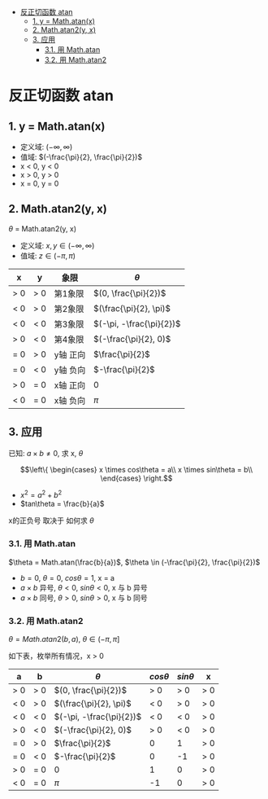 - [反正切函数 atan](#反正切函数-atan)
  - [1. y = Math.atan(x)](#1-y--mathatanx)
  - [2. Math.atan2(y, x)](#2-mathatan2y-x)
  - [3. 应用](#3-应用)
    - [3.1. 用 Math.atan](#31-用-mathatan)
    - [3.2. 用 Math.atan2](#32-用-mathatan2)

# 反正切函数 atan

## 1. y = Math.atan(x)

+ 定义域: $(-\infty, \infty)$
+ 值域: $(-\frac{\pi}{2}, \frac{\pi}{2})$
+ x < 0, y < 0
+ x > 0, y > 0
+ x = 0, y = 0

## 2. Math.atan2(y, x)

$\theta$ = Math.atan2(y, x)

+ 定义域: $x, y \in (-\infty, \infty)$
+ 值域: $z \in (-\pi, \pi)$


|x|y|象限|$\theta$|
|--|--|--|--|
|> 0|> 0|第1象限|$(0, \frac{\pi}{2})$|
|< 0|> 0|第2象限|$(\frac{\pi}{2}, \pi)$|
|< 0|< 0|第3象限|$(-\pi, -\frac{\pi}{2})$|
|> 0|< 0|第4象限|$(-\frac{\pi}{2}, 0)$|
|= 0|> 0|y轴 正向|$\frac{\pi}{2}$|
|= 0|< 0|y轴 负向|$-\frac{\pi}{2}$|
|> 0|= 0|x轴 正向|0|
|< 0|= 0|x轴 负向|$\pi$|

## 3. 应用

已知: $a \times b \ne 0$, 求 x, $\theta$

$$\left\{
    \begin{cases}
        x \times cos\theta = a\\ 
        x \times sin\theta = b\\ 
    \end{cases}
\right.$$

+ $x^2=a^2+b^2$
+ $tan\theta = \frac{b}{a}$

x的正负号 取决于 如何求 $\theta$

### 3.1. 用 Math.atan

$\theta = Math.atan(\frac{b}{a})$, $\theta \in  (-\frac{\pi}{2}, \frac{\pi}{2})$

+ $b = 0$, $\theta = 0$, $cos\theta = 1$, x = a
+ $a \times b$ 异号, $\theta \lt 0$, $sin\theta \lt 0$, x 与 b 异号
+ $a \times b$ 同号, $\theta \gt 0$, $sin\theta \gt 0$, x 与 b 同号

### 3.2. 用 Math.atan2

$\theta = Math.atan2(b, a)$, $\theta \in  (-\pi, \pi]$

如下表，枚举所有情况，x > 0

|a|b|$\theta$|$cos\theta$|$sin\theta$|x|
|--|--|--|--|--|--|
|> 0|> 0|$(0, \frac{\pi}{2})$|> 0|> 0|> 0|
|< 0|> 0|$(\frac{\pi}{2}, \pi)$|< 0|> 0|> 0|
|< 0|< 0|$(-\pi, -\frac{\pi}{2})$|< 0|< 0|> 0|
|> 0|< 0|$(-\frac{\pi}{2}, 0)$|> 0|< 0|> 0|
|= 0|> 0|$\frac{\pi}{2}$|0|1|> 0|
|= 0|< 0|$-\frac{\pi}{2}$|0|-1|> 0|
|> 0|= 0|0|1|0|> 0|
|< 0|= 0|$\pi$|-1|0|> 0|
